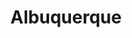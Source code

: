 ---
title: Albuquerque
crosslinks:
- AskReddit
- livven
- IAmA
- hardwareswap
- 505Nerds
- FilmIndustryABQ
- Roadcam
- ColoradoRockies
- homelesss
- XVcrosstrek
- phoenix
- askscience
- xkcd
- funny
- Tucson
- CrappyDesign
- ActLikeYouBelong
- NewMexico
- place
- Political_Revolution
---